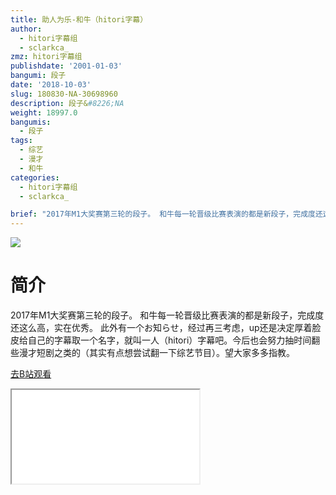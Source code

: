 ```yaml
---
title: 助人为乐-和牛（hitori字幕）
author:
  - hitori字幕组
  - sclarkca_
zmz: hitori字幕组
publishdate: '2001-01-03'
bangumi: 段子
date: '2018-10-03'
slug: 180830-NA-30698960
description: 段子&#8226;NA
weight: 18997.0
bangumis:
  - 段子
tags:
  - 综艺
  - 漫才
  - 和牛
categories:
  - hitori字幕组
  - sclarkca_

brief: "2017年M1大奖赛第三轮的段子。 和牛每一轮晋级比赛表演的都是新段子，完成度还这么高，实在优秀。 此外有一个お知らせ，经过再三考虑，up还是决定厚着脸皮给自己的字幕取一个名字，就叫一人（hitori）字幕吧。今后也会努力抽时间翻些漫才短剧之类的（其实有点想尝试翻一下综艺节目）。望大家多多指教。"
---
```

![](https://i.imgur.com/ccCI54k.jpg)
# 简介  
2017年M1大奖赛第三轮的段子。
和牛每一轮晋级比赛表演的都是新段子，完成度还这么高，实在优秀。
此外有一个お知らせ，经过再三考虑，up还是决定厚着脸皮给自己的字幕取一个名字，就叫一人（hitori）字幕吧。今后也会努力抽时间翻些漫才短剧之类的（其实有点想尝试翻一下综艺节目）。望大家多多指教。  

[去B站观看](https://www.bilibili.com/video/av30698960/)
<div class ="resp-container"><iframe class="testiframe" src="//player.bilibili.com/player.html?aid=30698960"", scrolling="no", allowfullscreen="true" > </iframe></div> 
